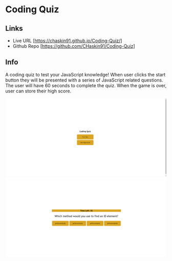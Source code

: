 # Coding Quiz

## Links
* Live URL [https://chaskin91.github.io/Coding-Quiz/]
* Github Repo [https://github.com/CHaskin91/Coding-Quiz]

## Info
A coding quiz to test your JavaScript knowledge!  When user clicks the start button they will be presented with a series of JavaScript related questions.  The user will have 60 seconds to complete the quiz.  When the game is over, user can store their high score.

![image](https://github.com/CHaskin91/Coding-Quiz/blob/main/assets/images/screenshot1.PNG)
![image](https://github.com/CHaskin91/Coding-Quiz/blob/main/assets/images/Screenshot2.PNG)
